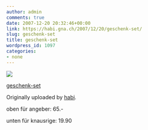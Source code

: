 ```yaml
---
author: admin
comments: true
date: 2007-12-20 20:32:46+00:00
link: https://habi.gna.ch/2007/12/20/geschenk-set/
slug: geschenk-set
title: geschenk-set
wordpress_id: 1097
categories:
- none
---
```



 [![](http://farm3.static.flickr.com/2175/2125650386_3943e598fb_m.jpg)](http://www.flickr.com/photos/habi/2125650386/)
   

 
  [geschenk-set](http://www.flickr.com/photos/habi/2125650386/)
    

  Originally uploaded by [habi](http://www.flickr.com/people/habi/).
 



oben für angeber: 65.-  

unten für knausrige: 19.90
  

